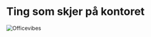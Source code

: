 # Ting som skjer på kontoret
![Officevibes](https://github.com/user-attachments/assets/8c0b4127-388d-4355-a1bf-2c365579d6ed)

